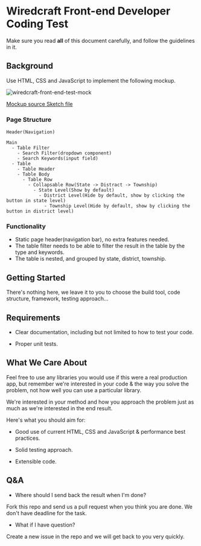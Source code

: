 # Wiredcraft Front-end Developer Coding Test

Make sure you read **all** of this document carefully, and follow the guidelines in it.

## Background

Use HTML, CSS and JavaScript to implement the following mockup.

![wiredcraft-front-end-test-mock](https://cldup.com/JM3lLBAS5V.jpg)

[Mockup source Sketch file](https://cldup.com/2wo0ktkbxJ.sketch)

### Page Structure

```
Header(Navigation)

Main
  - Table Filter
    - Search Filter(dropdown component)
    - Search Keywords(input field)
  - Table
    - Table Header
    - Table Body
      - Table Row
        - Collapsable Row(State -> Distract -> Township)
          - State Level(Show by default)
            - District Level(Hide by default, show by clicking the button in state level)
              - Township Level(Hide by default, show by clicking the button in district level)
```

### Functionality

* Static page header(navigation bar), no extra features needed.
* The table filter needs to be able to filter the result in the table by the type and keywords.
* The table is nested, and grouped by state, district, township.

## Getting Started

There's nothing here, we leave it to you to choose the build tool, code structure, framework, testing approach...

## Requirements

- Clear documentation, including but not limited to how to test your code.

- Proper unit tests.


## What We Care About

Feel free to use any libraries you would use if this were a real production app, but remember we're interested in your code & the way you solve the problem, not how well you can use a particular library.

We're interested in your method and how you approach the problem just as much as we're interested in the end result.

Here's what you should aim for:

- Good use of current HTML, CSS and JavaScript & performance best practices.

- Solid testing approach.

- Extensible code.

## Q&A

* Where should I send back the result when I'm done?

Fork this repo and send us a pull request when you think you are done. We don't have deadline for the task.

* What if I have question?

Create a new issue in the repo and we will get back to you very quickly.
